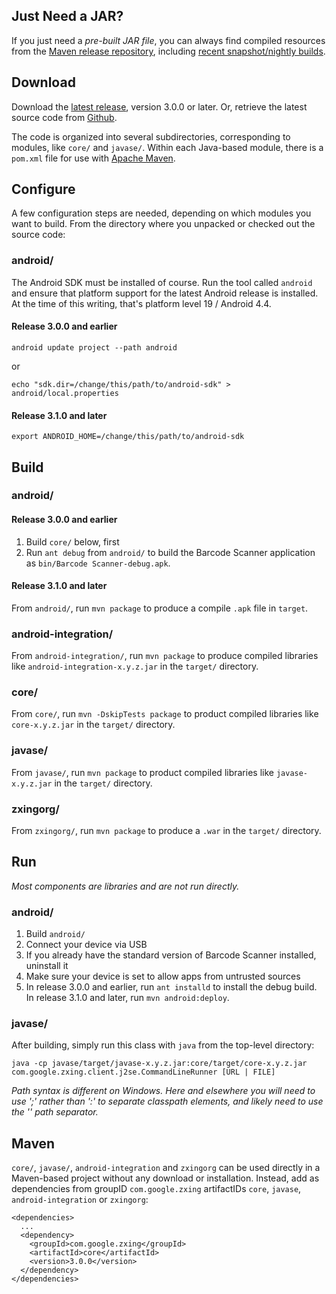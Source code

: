 ## Just Need a JAR?

If you just need a *pre-built JAR file*, you can always find compiled resources from the [Maven release repository](http://repo1.maven.org/maven2/com/google/zxing/), including [recent snapshot/nightly builds](https://oss.sonatype.org/content/repositories/snapshots/com/google/zxing/).

## Download

Download the [latest release](https://github.com/zxing/zxing/releases), version 3.0.0 or later. Or, retrieve the latest source code from [Github](https://github.com/zxing/zxing).

The code is organized into several subdirectories, corresponding to modules, like `core/` and `javase/`. Within each Java-based module, there is a `pom.xml` file for use with [Apache Maven](http://maven.apache.org/). 

## Configure

A few configuration steps are needed, depending on which modules you want to build. From the directory where you unpacked or checked out the source code:

### android/

The Android SDK must be installed of course. Run the tool called `android` and ensure that platform support for the latest Android release is installed. At the time of this writing, that's platform level 19 / Android 4.4.

#### Release 3.0.0 and earlier

```
android update project --path android
```
or
```
echo "sdk.dir=/change/this/path/to/android-sdk" > android/local.properties
```

#### Release 3.1.0 and later

```
export ANDROID_HOME=/change/this/path/to/android-sdk
```

## Build

### android/

#### Release 3.0.0 and earlier

1. Build `core/` below, first
1. Run `ant debug` from `android/` to build the Barcode Scanner application as `bin/Barcode Scanner-debug.apk`.

#### Release 3.1.0 and later

From `android/`, run `mvn package` to produce a compile `.apk` file in `target`.

### android-integration/

From `android-integration/`, run `mvn package` to produce compiled libraries like `android-integration-x.y.z.jar` in the `target/` directory.

### core/

From `core/`, run `mvn -DskipTests package` to product compiled libraries like `core-x.y.z.jar` in the `target/` directory.

### javase/

From `javase/`, run `mvn package` to product compiled libraries like `javase-x.y.z.jar` in the `target/` directory.

### zxingorg/

From `zxingorg/`, run `mvn package` to produce a `.war` in the `target/` directory.

## Run

_Most components are libraries and are not run directly._

### android/

1. Build `android/`
1. Connect your device via USB
1. If you already have the standard version of Barcode Scanner installed, uninstall it
1. Make sure your device is set to allow apps from untrusted sources
1. In release 3.0.0 and earlier, run `ant installd` to install the debug build. In release 3.1.0 and later, run `mvn android:deploy`.

### javase/

After building, simply run this class with `java` from the top-level directory:

```
java -cp javase/target/javase-x.y.z.jar:core/target/core-x.y.z.jar com.google.zxing.client.j2se.CommandLineRunner [URL | FILE]
```

_Path syntax is different on Windows. Here and elsewhere you will need to use ';' rather than ':' to separate classpath elements, and likely need to use the '\' path separator._

## Maven

`core/`, `javase/`, `android-integration` and `zxingorg` can be used directly in a Maven-based project without any download or installation. Instead, add as dependencies from groupID `com.google.zxing` artifactIDs `core`, `javase`, `android-integration` or `zxingorg`:

```
<dependencies>
  ...
  <dependency>
    <groupId>com.google.zxing</groupId>
    <artifactId>core</artifactId>
    <version>3.0.0</version>
  </dependency>
</dependencies>
```